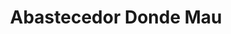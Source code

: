 ---
title: "Abastecedor Donde Mau"
url: /san-isidro-de-el-general/abastecedor-donde-mau/
shop: Supermarkt
---